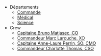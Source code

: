 * Départements
  * [Commande](dep/command-dep.md)
  * [Médical](dep/medical-dep.md)
  * [Science](dep/science-dep.md)
* Crew
  * [Capitaine Bruno Matjasec, CO](crew/co.md)
  * [Commandeur Marc Larouche, XO](crew/xo.md)
  * [Capitaine Anne-Laure Perrin, SO, CMO](crew/cmo.md)
  * [Commandeur Charlotte Thomas, CSO](crew/cso.md)